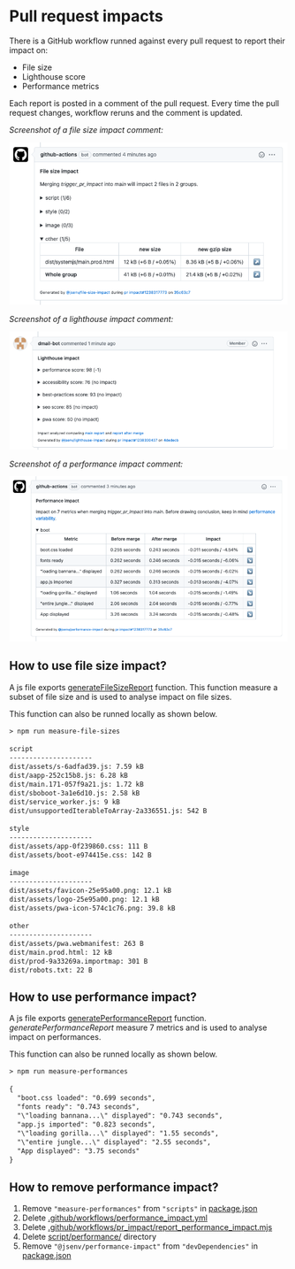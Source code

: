 # Pull request impacts

There is a GitHub workflow runned against every pull request to report their impact on:

- File size
- Lighthouse score
- Performance metrics

Each report is posted in a comment of the pull request.
Every time the pull request changes, workflow reruns and the comment is updated.

_Screenshot of a file size impact comment:_

![stuff](./file_size_impact.png)

_Screenshot of a lighthouse impact comment:_

![stuff](./lighthouse_impact.png)

_Screenshot of a performance impact comment:_

![stuff](./performance_impact.png)

## How to use file size impact?

A js file exports [generateFileSizeReport](../../script/file_size/generate_file_size_report.mjs) function. This function measure a subset of file size and is used to analyse impact on file sizes.

This function can also be runned locally as shown below.

```console
> npm run measure-file-sizes

script
---------------------
dist/assets/s-6adfad39.js: 7.59 kB
dist/aapp-252c15b8.js: 6.28 kB
dist/main.171-057f9a21.js: 1.72 kB
dist/sboboot-3a1e6d10.js: 2.58 kB
dist/service_worker.js: 9 kB
dist/unsupportedIterableToArray-2a336551.js: 542 B

style
---------------------
dist/assets/app-0f239860.css: 111 B
dist/assets/boot-e974415e.css: 142 B

image
---------------------
dist/assets/favicon-25e95a00.png: 12.1 kB
dist/assets/logo-25e95a00.png: 12.1 kB
dist/assets/pwa-icon-574c1c76.png: 39.8 kB

other
---------------------
dist/assets/pwa.webmanifest: 263 B
dist/main.prod.html: 12 kB
dist/prod-9a33269a.importmap: 301 B
dist/robots.txt: 22 B
```

## How to use performance impact?

A js file exports [generatePerformanceReport](../../script/performance/generate_performance_report.mjs) function. _generatePerformanceReport_ measure 7 metrics and is used to analyse impact on performances.

This function can also be runned locally as shown below.

```console
> npm run measure-performances

{
  "boot.css loaded": "0.699 seconds",
  "fonts ready": "0.743 seconds",
  "\"loading bannana...\" displayed": "0.743 seconds",
  "app.js imported": "0.823 seconds",
  "\"loading gorilla...\" displayed": "1.55 seconds",
  "\"entire jungle...\" displayed": "2.55 seconds",
  "App displayed": "3.75 seconds"
}
```

## How to remove performance impact?

1. Remove `"measure-performances"` from `"scripts"` in [package.json](../../package.json#L24)
2. Delete [.github/workflows/performance_impact.yml](../../.github/workflows/performance_impact.yml)
3. Delete [.github/workflows/pr_impact/report_performance_impact.mjs](../../.github/workflows/pr_impact/report_performance_impact.mjs)
4. Delete [script/performance/](../../script/performance/) directory
5. Remove `"@jsenv/performance-impact"` from `"devDependencies"` in [package.json](../../package.json#L48)

